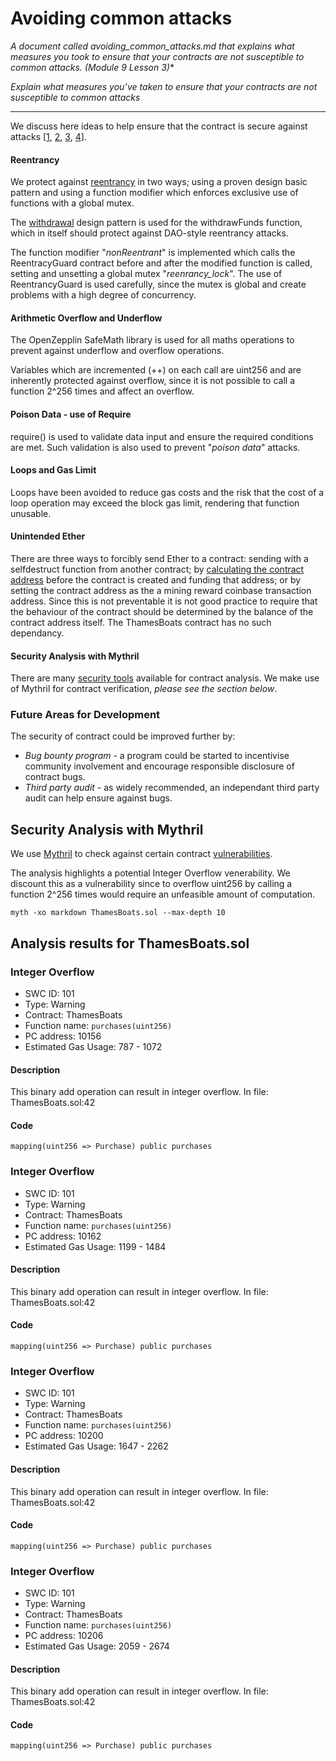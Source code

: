 
# Avoiding common attacks

*A document called avoiding_common_attacks.md that explains what measures you took to ensure that your contracts are not susceptible to common attacks. (Module 9 Lesson 3)**

*Explain what measures you’ve taken to ensure that your contracts are not susceptible to common attacks*

---
We discuss here ideas to help ensure that the contract is secure against attacks [[1](https://www.kingoftheether.com/contract-safety-checklist.html), [2](https://consensys.github.io/smart-contract-best-practices/known_attacks/), [3](https://medium.com/coinmonks/common-attacks-in-solidity-and-how-to-defend-against-them-9bc3994c7c18), [4](https://solidity.readthedocs.io/en/v0.4.24/security-considerations.html#security-considerations)].

#### Reentrancy
We protect against [reentrancy](https://consensys.github.io/smart-contract-best-practices/known_attacks/) in two ways; using a proven design basic pattern and using a function modifier which enforces exclusive use of functions with a global mutex. 

The [withdrawal](https://solidity.readthedocs.io/en/v0.4.24/common-patterns.html) design pattern is used for the withdrawFunds function, which in itself should protect against DAO-style reentrancy attacks. 

The function modifier "*nonReentrant*" is implemented which calls the ReentracyGuard contract before and after the modified function is called, setting and unsetting a global mutex "*reenrancy_lock*". The use of ReentrancyGuard is used carefully, since the mutex is global and create problems with a high degree of concurrency. 

#### Arithmetic Overflow and Underflow
The OpenZepplin SafeMath library is used for all maths operations to prevent against underflow and overflow operations.

Variables which are incremented (++) on each call are uint256 and are inherently protected against overflow, since it is not possible to call a function 2^256 times and affect an overflow.


#### Poison Data - use of Require
require() is used to validate data input and ensure the required conditions are met. Such validation is also used to prevent "*poison data*" attacks.


#### Loops and Gas Limit
Loops have been avoided to reduce gas costs and the risk that the cost of a loop operation may exceed the block gas limit, rendering that function unusable.  

#### Unintended Ether
There are three ways to forcibly send Ether to a contract: sending with a selfdestruct function from another contract; by [calculating the contract address](https://ethereum.stackexchange.com/questions/760/how-is-the-address-of-an-ethereum-contract-computed) before the contract is created and funding that address; or by setting the contract address as the a mining reward coinbase transaction address. Since this is not preventable it is not good practice to require that the behaviour of the contract should be determined by the balance of the contract address itself. The ThamesBoats contract has no such dependancy.

#### Security Analysis with Mythril
There are many [security tools](https://consensys.github.io/smart-contract-best-practices/security_tools/) available for contract analysis. We make use of Mythril for contract verification, *please see the section below*.


### Future Areas for Development 
The security of contract could be improved further by:
* *Bug bounty program* - a program could be started to incentivise community involvement and encourage responsible disclosure of contract bugs.
* *Third party audit* - as widely recommended, an independant  third party audit can help ensure against bugs.

                                           

## Security Analysis with Mythril
We use [Mythril](https://mythx.io/) to check against certain contract [vulnerabilities](https://github.com/ConsenSys/mythril-classic/wiki/Mythril-Detection-Capabilities). 

The analysis highlights a potential Integer Overflow venerability. We discount this as a vulnerability since to overflow uint256 by calling a function 2^256 times would require an unfeasible amount of computation.

```
myth -xo markdown ThamesBoats.sol --max-depth 10
```
## Analysis results for ThamesBoats.sol


### Integer Overflow
- SWC ID: 101
- Type: Warning
- Contract: ThamesBoats
- Function name: `purchases(uint256)`
- PC address: 10156
- Estimated Gas Usage: 787 - 1072

#### Description

This binary add operation can result in integer overflow.
In file: ThamesBoats.sol:42

#### Code

```
mapping(uint256 => Purchase) public purchases
```

### Integer Overflow
- SWC ID: 101
- Type: Warning
- Contract: ThamesBoats
- Function name: `purchases(uint256)`
- PC address: 10162
- Estimated Gas Usage: 1199 - 1484

#### Description

This binary add operation can result in integer overflow.
In file: ThamesBoats.sol:42

#### Code

```
mapping(uint256 => Purchase) public purchases
```

### Integer Overflow
- SWC ID: 101
- Type: Warning
- Contract: ThamesBoats
- Function name: `purchases(uint256)`
- PC address: 10200
- Estimated Gas Usage: 1647 - 2262

#### Description

This binary add operation can result in integer overflow.
In file: ThamesBoats.sol:42

#### Code

```
mapping(uint256 => Purchase) public purchases
```

### Integer Overflow
- SWC ID: 101
- Type: Warning
- Contract: ThamesBoats
- Function name: `purchases(uint256)`
- PC address: 10206
- Estimated Gas Usage: 2059 - 2674

#### Description

This binary add operation can result in integer overflow.
In file: ThamesBoats.sol:42

#### Code

```
mapping(uint256 => Purchase) public purchases
```

